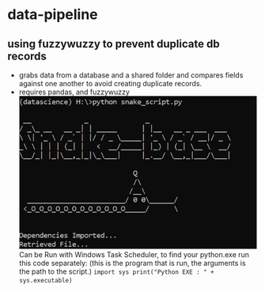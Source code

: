 # data-pipeline
## using fuzzywuzzy to prevent duplicate db records
* grabs data from a database and a shared folder and compares fields against one another to avoid creating duplicate records.
* requires pandas, and fuzzywuzzy
![Snake-Base](snake.jpg)
Can be Run with Windows Task Scheduler,
to find your python.exe run this code separately:
(this is the program that is run, the arguments is the path to the script.)
`import sys
print("Python EXE : " + sys.executable)`
